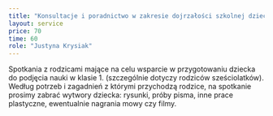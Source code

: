 ```yaml
---
title: "Konsultacje i poradnictwo w zakresie dojrzałości szkolnej dziecka"
layout: service
price: 70
time: 60
role: "Justyna Krysiak"
---
```


Spotkania z rodzicami mające na celu wsparcie w przygotowaniu dziecka do podjęcia nauki w klasie 1. (szczególnie dotyczy rodziców sześciolatków). Według potrzeb i zagadnień z którymi przychodzą rodzice, na spotkanie prosimy zabrać wytwory dziecka: rysunki, próby pisma, inne prace plastyczne, ewentualnie nagrania mowy czy filmy.


